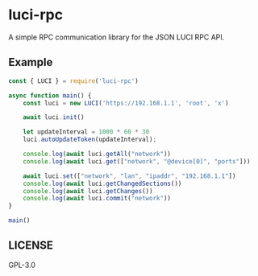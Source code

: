 # luci-rpc

A simple RPC communication library for the JSON LUCI RPC API.

## Example

```js
const { LUCI } = require('luci-rpc')

async function main() {
    const luci = new LUCI('https://192.168.1.1', 'root', 'x')

    await luci.init()

    let updateInterval = 1000 * 60 * 30
    luci.autoUpdateToken(updateInterval);

    console.log(await luci.getAll("network"))
    console.log(await luci.get(["network", "@device[0]", "ports"]))

    await luci.set(["network", "lan", "ipaddr", "192.168.1.1"])
    console.log(await luci.getChangedSections())
    console.log(await luci.getChanges())
    console.log(await luci.commit("network"))
}

main()
```

## LICENSE 

GPL-3.0